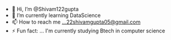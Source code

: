 - 👋 Hi, I’m @Shivam122gupta
- 🌱 I’m currently learning DataScience
- 📫 How to reach me ...22shivamgupta05@gmail.com
- ⚡ Fun fact: ... I'm currently studying Btech in computer science 

<!---
Shivam122gupta/Shivam122gupta is a ✨ special ✨ repository because its `README.md` (this file) appears on your GitHub profile.
You can click the Preview link to take a look at your changes.
--->
